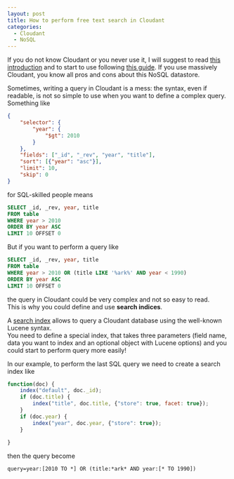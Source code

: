```yaml
---
layout: post
title: How to perform free text search in Cloudant
categories:
  - Cloudant
  - NoSQL
---
```


If you do not know Cloudant or you never use it, I will suggest to read [this introduction](https://www.ibm.com/cloud/cloudant) and to start to use following [this guide](https://console.bluemix.net/docs/services/Cloudant/getting-started.html#getting-started-with-cloudant). 
If you use massively Cloudant, you know all pros and cons about this NoSQL datastore.  

Sometimes, writing a query in Cloudant is a mess: the syntax, even if readable, is not so simple to use when you want to define a complex query.
Something like
```json
{
    "selector": {
        "year": {
            "$gt": 2010
        }
    },
    "fields": ["_id", "_rev", "year", "title"],
    "sort": [{"year": "asc"}],
    "limit": 10,
    "skip": 0
}
```
for SQL-skilled people means
```sql
SELECT _id, _rev, year, title
FROM table
WHERE year > 2010
ORDER BY year ASC
LIMIT 10 OFFSET 0
```
But if you want to perform a query like
```sql
SELECT _id, _rev, year, title
FROM table
WHERE year > 2010 OR (title LIKE '%ark%' AND year < 1990)
ORDER BY year ASC
LIMIT 10 OFFSET 0
```
the query in Cloudant could be very complex and not so easy to read.  
This is why you could define and use **search indices**.

A [search index](https://console.bluemix.net/docs/services/Cloudant/api/search.html#search) allows to query a Cloudant database using the well-known Lucene syntax.  
You need to define a special index, that takes three parameters (field name, data you want to index and an optional object with Lucene options) and you could start to perform query more easily!

In our example, to perform the last SQL query we need to create a search index like
```javascript
function(doc) {
    index("default", doc._id);
    if (doc.title) {
        index("title", doc.title, {"store": true, facet: true});
    }
    if (doc.year) {
        index("year", doc.year, {"store": true});
    }
   
}
```
then the query become
```
query=year:[2010 TO *] OR (title:*ark* AND year:[* TO 1990])
```